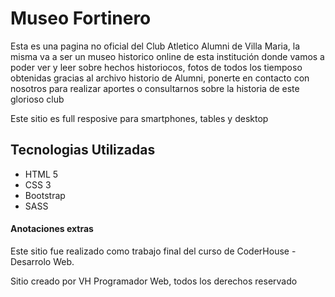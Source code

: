 <h1>Museo Fortinero</h1>
<p>Esta es una pagina no oficial del Club Atletico Alumni de Villa Maria, la misma va a ser un museo historico online de esta institución donde vamos a poder ver y leer sobre hechos historiocos, fotos de todos los tiemposo obtenidas gracias al archivo historio de Alumni, ponerte en contacto con nosotros para realizar aportes o consultarnos sobre la historia de este glorioso club</p>

<p>Este sitio es full resposive para smartphones, tables y desktop</p>

<h2>Tecnologias Utilizadas</h2>
<ul>
    <li>HTML 5</li>
    <li>CSS 3</li>
    <li>Bootstrap</li>
    <li>SASS</li>
</ul>


<h4>Anotaciones extras</h4>
<p>Este sitio fue realizado como trabajo final del curso de CoderHouse - Desarrolo Web.</p>
<p>Sitio creado por VH Programador Web, todos los derechos reservado</p>